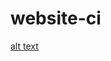 # website-ci
[alt text](https://github.com/cahyaamirtha/website-ci/blob/master/Pratikum%20CI/contact.php.png)
